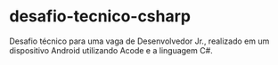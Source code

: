 # desafio-tecnico-csharp
Desafio técnico para uma vaga de Desenvolvedor Jr., realizado em um dispositivo Android utilizando Acode e a linguagem C#.
